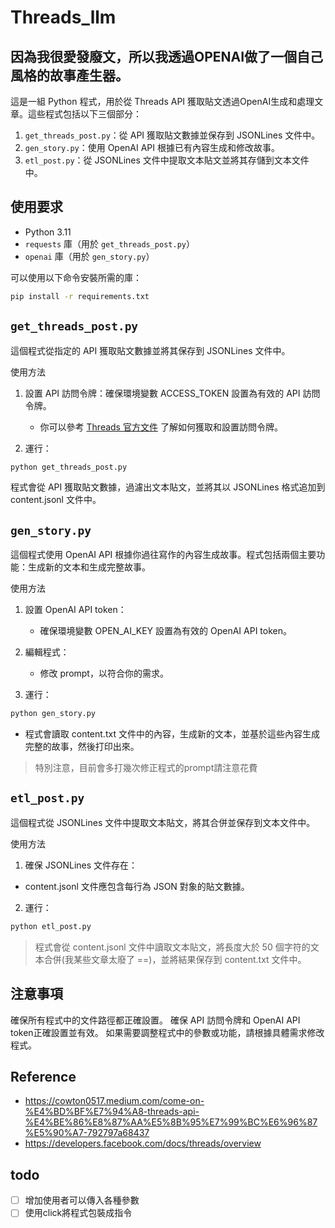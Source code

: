 # Threads_llm
因為我很愛發廢文，所以我透過OPENAI做了一個自己風格的故事產生器。
---

這是一組 Python 程式，用於從 Threads API 獲取貼文透過OpenAI生成和處理文章。這些程式包括以下三個部分：

1. `get_threads_post.py`：從 API 獲取貼文數據並保存到 JSONLines 文件中。
2. `gen_story.py`：使用 OpenAI API 根據已有內容生成和修改故事。
3. `etl_post.py`：從 JSONLines 文件中提取文本貼文並將其存儲到文本文件中。

## 使用要求

- Python 3.11
- `requests` 庫（用於 `get_threads_post.py`）
- `openai` 庫（用於 `gen_story.py`）

可以使用以下命令安裝所需的庫：

```bash
pip install -r requirements.txt
```

## `get_threads_post.py`
這個程式從指定的 API 獲取貼文數據並將其保存到 JSONLines 文件中。

使用方法
1. 設置 API 訪問令牌：確保環境變數 ACCESS_TOKEN 設置為有效的 API 訪問令牌。

    - 你可以參考 [Threads 官方文件](https://developers.facebook.com/docs/threads/overview) 了解如何獲取和設置訪問令牌。
2. 運行：

```bash
python get_threads_post.py
```
程式會從 API 獲取貼文數據，過濾出文本貼文，並將其以 JSONLines 格式追加到 content.jsonl 文件中。
## `gen_story.py`
這個程式使用 OpenAI API 根據你過往寫作的內容生成故事。程式包括兩個主要功能：生成新的文本和生成完整故事。

使用方法
1. 設置 OpenAI API token：

   - 確保環境變數 OPEN_AI_KEY 設置為有效的 OpenAI API token。
2. 編輯程式：

   - 修改 prompt，以符合你的需求。
3. 運行：

```bash
python gen_story.py
```
- 程式會讀取 content.txt 文件中的內容，生成新的文本，並基於這些內容生成完整的故事，然後打印出來。
  
> 特別注意，目前會多打幾次修正程式的prompt請注意花費
  
## `etl_post.py`
這個程式從 JSONLines 文件中提取文本貼文，將其合併並保存到文本文件中。

使用方法
1. 確保 JSONLines 文件存在：

- content.jsonl 文件應包含每行為 JSON 對象的貼文數據。
2. 運行：

```bash
python etl_post.py
```
> 程式會從 content.jsonl 文件中讀取文本貼文，將長度大於 50 個字符的文本合併(我某些文章太廢了 ==)，並將結果保存到 content.txt 文件中。
## 注意事項
確保所有程式中的文件路徑都正確設置。
確保 API 訪問令牌和 OpenAI API token正確設置並有效。
如果需要調整程式中的參數或功能，請根據具體需求修改程式。


## Reference
- https://cowton0517.medium.com/come-on-%E4%BD%BF%E7%94%A8-threads-api-%E4%BE%86%E8%87%AA%E5%8B%95%E7%99%BC%E6%96%87%E5%90%A7-792797a68437
- https://developers.facebook.com/docs/threads/overview



## todo
- [ ] 增加使用者可以傳入各種參數
- [ ] 使用click將程式包裝成指令
